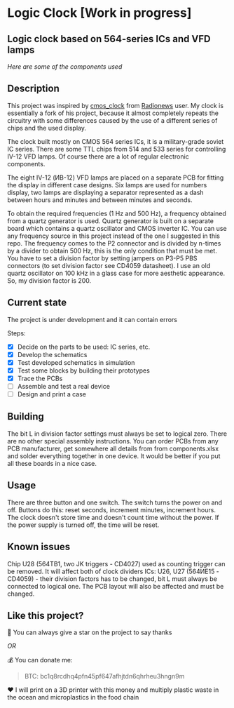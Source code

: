 # Logic Clock [Work in progress]
## Logic clock based on 564-series ICs and VFD lamps 


*Here are some of the components used*

## Description
This project was inspired by [cmos_clock](https://github.com/Radionews/cmos_clock) from [Radionews](https://github.com/Radionews) user. My clock is essentially a fork of his project, because it almost completely repeats the circuitry with some differences caused by the use of a different series of chips and the used display.

The clock built mostly on CMOS 564 series ICs, it is a military-grade soviet IC series. There are some TTL chips from 514 and 533 series for controlling IV-12 VFD lamps. Of course there are a lot of regular electronic components.

The eight IV-12 (ИВ-12) VFD lamps are placed on a separate PCB for fitting the display in different case designs. Six lamps are used for numbers display, two lamps are displaying a separator represented as a dash between hours and minutes and between minutes and seconds.

To obtain the required frequencies (1 Hz and 500 Hz), a frequency obtained from a quartz generator is used. Quartz generator is built on a separate board which contains a quartz oscillator and CMOS inverter IC. You can use any frequency source in this project instead of the one I suggested in this repo. The frequency comes to the P2 connector and is divided by n-times by a divider to obtain 500 Hz, this is the only condition that must be met. You have to set a division factor by setting jampers on P3-P5 PBS connectors (to set division factor see CD4059 datasheet). I use an old quartz oscillator on 100 kHz in a glass case for more aesthetic appearance. So, my division factor is 200.

## Current state
The project is under development and it can contain errors

Steps:
- [X] Decide on the parts to be used: IC series, etc.
- [X] Develop the schematics
- [X] Test developed schematics in simulation
- [X] Test some blocks by building their prototypes
- [X] Trace the PCBs
- [ ] Assemble and test a real device
- [ ] Design and print a case

## Building
The bit L in division factor settings must always be set to logical zero. There are no other special assembly instructions. You can order PCBs from any PCB manufacturer, get somewhere all details from from components.xlsx and solder everything together in one device. It would be better if you put all these boards in a nice case. 

## Usage

There are three button and one switch. The switch turns the power on and off. Buttons do this: reset seconds, increment minutes, increment hours. The сlock doesn't store time and doesn't count time without the power. If the power supply is turned off, the time will be reset.

## Known issues

Chip U28 (564ТВ1, two JK triggers - CD4027) used as counting trigger can be removed. It will affect both of clock dividers ICs: U26, U27 (564ИЕ15 - CD4059) - their division factors has to be changed, bit L must always be connected to logical one. The PCB layout will also be affected and must be changed.

## Like this project?
:star2: You can always give a star on the project to say thanks

*OR*

:moneybag: You can donate me:
> BTC: bc1q8rcdhq4pfn45pf647afhjtdn6qhrheu3hngn9m

:heart: I will print on a 3D printer with this money and multiply plastic waste in the ocean and microplastics in the food chain